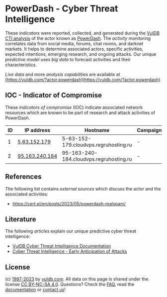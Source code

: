 # PowerDash - Cyber Threat Intelligence

These _indicators_ were reported, collected, and generated during the [VulDB CTI analysis](https://vuldb.com/?kb.cti) of the actor known as [PowerDash](https://vuldb.com/?actor.powerdash). The _activity monitoring_ correlates data from social media, forums, chat rooms, and darknet markets. It helps to determine associated actors, specific activities, expected intentions, emerging research, and ongoing attacks. Our unique _predictive model_ uses _big data_ to forecast activities and their characteristics.

_Live data_ and more _analysis capabilities_ are available at [https://vuldb.com/?actor.powerdash](https://vuldb.com/?actor.powerdash)

## IOC - Indicator of Compromise

These _indicators of compromise_ (IOC) indicate associated network resources which are known to be part of research and attack activities of PowerDash.

ID | IP address | Hostname | Campaign | Confidence
-- | ---------- | -------- | -------- | ----------
1 | [5.63.152.179](https://vuldb.com/?ip.5.63.152.179) | 5-63-152-179.cloudvps.regruhosting.ru | - | High
2 | [95.163.240.184](https://vuldb.com/?ip.95.163.240.184) | 95-163-240-184.cloudvps.regruhosting.ru | - | High

## References

The following list contains _external sources_ which discuss the actor and the associated activities:

* https://cert.pl/en/posts/2023/05/powerdash-malspam/

## Literature

The following _articles_ explain our unique predictive cyber threat intelligence:

* [VulDB Cyber Threat Intelligence Documentation](https://vuldb.com/?kb.cti)
* [Cyber Threat Intelligence - Early Anticipation of Attacks](https://www.scip.ch/en/?labs.20201022)

## License

(c) [1997-2023](https://vuldb.com/?kb.changelog) by [vuldb.com](https://vuldb.com/?kb.about). All data on this page is shared under the license [CC BY-NC-SA 4.0](https://creativecommons.org/licenses/by-nc-sa/4.0/). Questions? Check the [FAQ](https://vuldb.com/?kb.faq), read the [documentation](https://vuldb.com/?kb) or [contact us](https://vuldb.com/?contact)!
